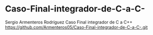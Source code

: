 # Caso-Final-integrador-de-C-a-C-
Sergio Armenteros Rodríguez Caso Final integrador de C a C++
https://github.com/Armenteros05/Caso-Final-integrador-de-C-a-C-.git

